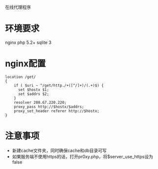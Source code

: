 在线代理程序

环境要求
======
nginx
php 5.2+
sqlite 3

nginx配置
======
	location /get/
	{
		if ( $uri ~ ^/get/http./+([^/]+)/(.+)$) {
		  set $hostx $1;
		  set $addrs $2;
		}
		resolver 208.67.220.220;
		proxy_pass http://$hostx/$addrs;
		proxy_set_header referer http://$hostx;
	}

注意事项
======
* 新建cache文件夹，同时确保cache和db目录可写
* 如果服务端不使用https的话，打开pr0xy.php，将$server_use_https设为false
